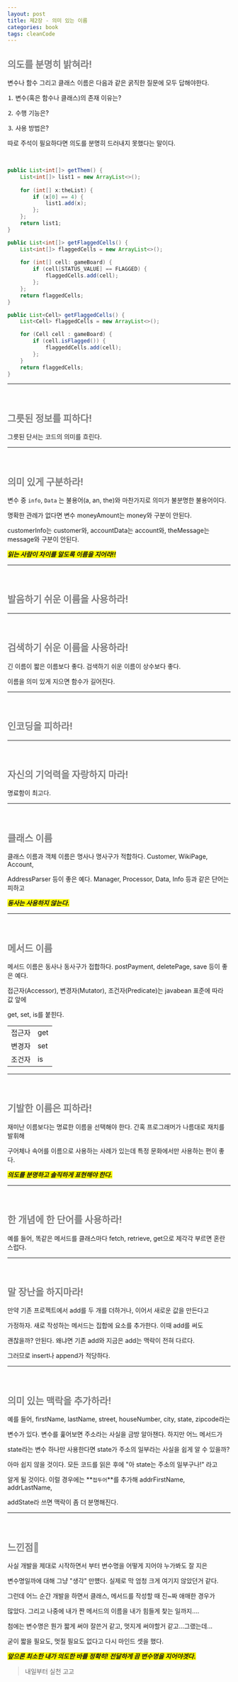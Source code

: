 ```yaml
---
layout: post
title: 제2장 - 의미 있는 이름
categories: book
tags: cleanCode 
---
```


## <span style="color:gray">의도를 분명히 밝혀라!</span>

변수나 함수 그리고 클래스 이름은 다음과 같은 굵직한 질문에 모두 답해야한다.

⒈ 변수(혹은 함수나 클래스)의 존재 이유는?

⒉ 수행 기능은?

⒊ 사용 방법은?

따로 주석이 필요하다면 의도를 분명히 드러내지 못했다는 말이다.

<br>

```java
public List<int[]> getThem() {
    List<int[]> list1 = new ArrayList<>();
    
    for (int[] x:theList) {
        if (x[0] == 4) {
            list1.add(x);
        };
    };
    return list1;
}
```

```java
public List<int[]> getFlaggedCells() {
    List<int[]> flaggedCells = new ArrayList<>();
    
    for (int[] cell: gameBoard) {
        if (cell[STATUS_VALUE] == FLAGGED) {
            flaggedCells.add(cell);
        };
    };
    return flaggedCells;
}

```

```java
public List<Cell> getFlaggedCells() {
    List<Cell> flaggedCells = new ArrayList<>();

    for (Cell cell : gameBoard) {
        if (cell.isFlagged()) {
            flaggeddCells.add(cell);
        };
    }
    return flaggedCells;
}
```

---

<br>

## <span style="color:gray">그릇된 정보를 피하다!</span>

그릇된 단서는 코드의 의미를 흐린다.


---

<br>

## <span style="color:gray">의미 있게 구분하라!</span>

변수 중 `info`, `Data` 는 불용어(a, an, the)와 마찬가지로 의미가 불분명한 불용어이다.

명확한 관례가 없다면 변수 moneyAmount는 money와 구분이 안된다. 

customerInfo는 customer와, accountData는 account와, theMessage는 message와 구분이 안된다.

***<span style="background-color:yellow">읽는 사람이 차이를 알도록 이름을 지어라!!</span>***

---

<br>

## <span style="color:gray">발음하기 쉬운 이름을 사용하라!</span>


---

<br>

## <span style="color:gray">검색하기 쉬운 이름을 사용하라!</span>

긴 이름이 짧은 이름보다 좋다. 검색하기 쉬운 이름이 상수보다 좋다.

이름을 의미 있게 지으면 함수가 길어진다.

---

<br>

## <span style="color:gray">인코딩을 피하라!</span>

---

<br>

## <span style="color:gray">자신의 기억력을 자랑하지 마라!</span>

명료함이 최고다.

---

<br>

## <span style="color:gray">클래스 이름</span>

클래스 이름과 객체 이름은 명사나 명사구가 적합하다. Customer, WikiPage, Account,

AddressParser 등이 좋은 예다. Manager, Processor, Data, Info 등과 같은 단어는 피하고

***<span style="background-color:yellow">동사는 사용하지 않는다.</span>***

---

<br>

## <span style="color:gray">메서드 이름</span>

메서드 이름은 동사나 동사구가 접합하다. postPayment, deletePage, save 등이 좋은 예다.

접근자(Accessor), 변경자(Mutator), 조건자(Predicate)는 javabean 표준에 따라 값 앞에

get, set, is를 붙힌다.

| | |
|-|-|
|접근자|get|
|변경자|set|
|조건자|is|

---

<br>

## <span style="color:gray">기발한 이름은 피하라!</span>

재미난 이름보다는 명료한 이름을 선택해야 한다. 간혹 프로그래머가 나름대로 재치를 발휘해 

구어체나 속어를 이름으로 사용하는 사례가 있는데 특정 문화에서만 사용하는 편이 좋다. 

***<span style="background-color:yellow">의도를 분명하고 솔직하게 표현해야 한다.</span>***

---

<br>

## <span style="color:gray">한 개념에 한 단어를 사용하라!</span>

예를 들어, 똑같은 메서드를 클래스마다 fetch, retrieve, get으로 제각각 부르면 혼란스럽다. 

---

<br>

## <span style="color:gray">말 장난을 하지마라!</span>

만약 기존 프로젝트에서 add를 두 개를 더하거나, 이어서 새로운 값을 만든다고 

가정하자. 새로 작성하는 메서드는 집합에 요소를 추가한다. 이때 add를 써도 

괜찮을까? 안된다. 왜냐면 기존 add와 지금은 add는 맥락이 전혀 다르다.

그러므로 insert나 append가 적당하다.

---

<br>

## <span style="color:gray">의미 있는 맥락을 추가하라!</span>

예를 들어, firstName, lastName, street, houseNumber, city, state, zipcode라는

변수가 있다. 변수를 훑어보면 주소라는 사실을 금방 알아챈다. 하지만 어느 메서드가

state라는 변수 하나만 사용한다면 state가 주소의 일부라는 사실을 쉽게 알 수 있을까?

아마 쉽지 않을 것이다. 모든 코드를 읽은 후에 "아 state는 주소의 일부구나!" 라고 

알게 될 것이다. 이럴 경우에는 **`접두어`**를 추가해 addrFirstName, addrLastName,

addState라 쓰면 맥락이 좀 더 분명해진다. 

---

<br>

## <span style="color:gray">느낀점🧐</span>

사실 개발을 제대로 시작하면서 부터 변수명을 어떻게 지어야 누가봐도 잘 지은

변수명일까에 대해 그냥 "생각" 만헀다. 실제로 막 엄청 크게 여기지 않았던거 같다.

그런데 어느 순간 개발을 하면서 클래스, 메서드를 작성할 때 진~짜 애매한 경우가 

많았다. 그리고 나중에 내가 짠 메서드의 이름을 내가 힘들게 찾는 일까지....

첨에는 변수명은 뭔가 짧게 써야 잘쓴거 같고, 멋지게 써야할거 같고...그랬는데...

굳이 짧을 필요도, 멋질 필요도 없다고 다시 마인드 셋을 했다.

***<span style="background-color:yellow">앞으론 최소한 내가 의도한 바를 정확히! 전달하게 끔 변수명을 지어야겟다.</span>***

> 내일부터 실천 고고

